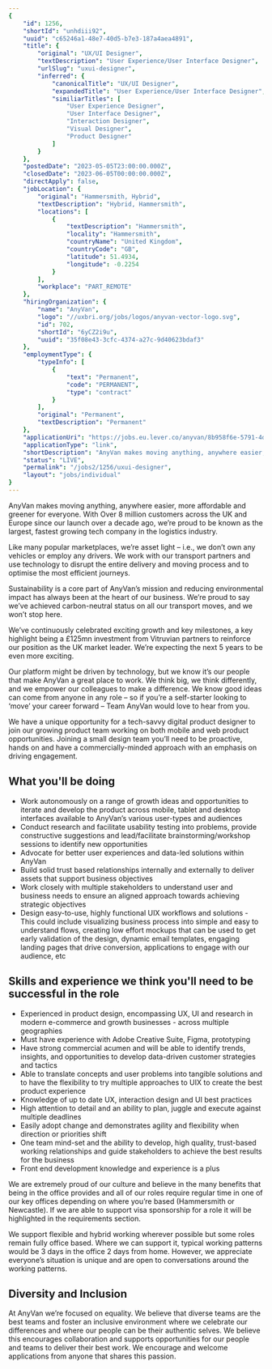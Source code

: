 ```yaml
---
{
	"id": 1256,
	"shortId": "unhdiii92",
	"uuid": "c65246a1-48e7-40d5-b7e3-187a4aea4891",
	"title": {
		"original": "UX/UI Designer",
		"textDescription": "User Experience/User Interface Designer",
		"urlSlug": "uxui-designer",
		"inferred": {
			"canonicalTitle": "UX/UI Designer",
			"expandedTitle": "User Experience/User Interface Designer",
			"similiarTitles": [
				"User Experience Designer",
				"User Interface Designer",
				"Interaction Designer",
				"Visual Designer",
				"Product Designer"
			]
		}
	},
	"postedDate": "2023-05-05T23:00:00.000Z",
	"closedDate": "2023-06-05T00:00:00.000Z",
	"directApply": false,
	"jobLocation": {
		"original": "Hammersmith, Hybrid",
		"textDescription": "Hybrid, Hammersmith",
		"locations": [
			{
				"textDescription": "Hammersmith",
				"locality": "Hammersmith",
				"countryName": "United Kingdom",
				"countryCode": "GB",
				"latitude": 51.4934,
				"longitude": -0.2254
			}
		],
		"workplace": "PART_REMOTE"
	},
	"hiringOrganization": {
		"name": "AnyVan",
		"logo": "//uxbri.org/jobs/logos/anyvan-vector-logo.svg",
		"id": 702,
		"shortId": "6yCZ2i9u",
		"uuid": "35f08e43-3cfc-4374-a27c-9d40623bdaf3"
	},
	"employmentType": {
		"typeInfo": [
			{
				"text": "Permanent",
				"code": "PERMANENT",
				"type": "contract"
			}
		],
		"original": "Permanent",
		"textDescription": "Permanent"
	},
	"applicationUri": "https://jobs.eu.lever.co/anyvan/8b958f6e-5791-4dde-8d89-9ca0d58333b0/apply",
	"applicationType": "link",
	"shortDescription": "AnyVan makes moving anything, anywhere easier, more affordable and greener for everyone. With Over 8 million customers across the UK and Europe since our launch over a decade ago, we’re’ proud to be",
	"status": "LIVE",
	"permalink": "/jobs2/1256/uxui-designer",
	"layout": "jobs/individual"
}
---
```

<p>AnyVan makes moving anything, anywhere easier, more affordable and greener for everyone.  With Over 8 million customers across the UK and Europe since our launch over a decade ago, we’re proud to be known as the largest, fastest growing tech company in the logistics industry.</p>
<p>Like many popular marketplaces, we’re asset light – i.e., we don’t own any vehicles or employ any drivers.  We work with our transport partners and use technology to disrupt the entire delivery and moving process and to optimise the most efficient journeys.</p>
<p>Sustainability is a core part of AnyVan’s mission and reducing environmental impact has always been at the heart of our business. We’re proud to say we’ve achieved carbon-neutral status on all our transport moves, and we won’t stop here.</p>
<p>We’ve continuously celebrated exciting growth and key milestones, a key highlight being a £125mn investment from Vitruvian partners to reinforce our position as the UK market leader.   We’re expecting the next 5 years to be even more exciting.</p>
<p>Our platform might be driven by technology, but we know it’s our people that make AnyVan a great place to work.  We think big, we think differently, and we empower our colleagues to make a difference. We know good ideas can come from anyone in any role – so if you’re a self-starter looking to ‘move’ your career forward – Team AnyVan would love to hear from you.</p>
<p>We have a unique opportunity for a tech-savvy digital product designer to join our growing product team working on both mobile and web product opportunities.  Joining a small design team you’ll need to be proactive, hands on and have a commercially-minded approach with an emphasis on driving engagement.</p>
<h2 id="what-youll-be-doing">What you'll be doing</h2>
<ul>
<li>Work autonomously on a range of growth ideas and opportunities to iterate and develop the product across mobile, tablet and desktop interfaces available to AnyVan’s various user-types and audiences</li>
<li>Conduct research and facilitate usability testing into problems, provide constructive suggestions and lead/facilitate brainstorming/workshop sessions to identify new opportunities</li>
<li>Advocate for better user experiences and data-led solutions within AnyVan</li>
<li>Build solid trust based relationships internally and externally to deliver assets that support business objectives </li>
<li>Work closely with multiple stakeholders to understand user and business needs to ensure an aligned approach towards achieving strategic objectives</li>
<li>Design easy-to-use, highly functional UIX workflows and solutions - This could include visualizing business process into simple and easy to understand flows, creating low effort mockups that can be used to get early validation of the design,  dynamic email templates, engaging landing pages that drive conversion,  applications to engage with our audience, etc</li>
</ul>
<h2 id="skills-and-experience-we-think-youll-need-to-be-successful-in-the-role">Skills and experience we think you'll need to be successful in the role</h2>
<ul>
<li>Experienced in product design, encompassing UX, UI and research in modern e-commerce and growth businesses - across multiple geographies</li>
<li>Must have experience with Adobe Creative Suite, Figma, prototyping</li>
<li>Have strong commercial acumen and will be able to identify trends, insights, and opportunities to develop data-driven customer strategies and tactics</li>
<li>Able to translate concepts and user problems into tangible solutions and to have the flexibility to try multiple approaches to UIX to create the best product experience </li>
<li>Knowledge of up to date UX, interaction design and UI best practices</li>
<li>High attention to detail and an ability to plan, juggle and execute against multiple deadlines</li>
<li>Easily adopt change and demonstrates agility and flexibility when direction or priorities shift</li>
<li>One team mind-set  and the ability to develop, high quality, trust-based working relationships and guide stakeholders to achieve the best results for the business </li>
<li>Front end development knowledge and experience is a plus</li>
</ul>
<p>We are extremely proud of our culture and believe in the many benefits that being in the office provides and  all of our roles require regular time in one of our key offices depending on where you’re based (Hammersmith or Newcastle).  If we are able to support visa sponsorship for a role it will be highlighted in the requirements section.</p>
<p>We support flexible and hybrid working wherever possible but some roles remain fully office based.  Where we can support it,  typical working patterns would be 3 days in the office 2 days from home.  However, we appreciate everyone’s situation is unique and are open to conversations around the working patterns.  </p>
<h2 id="diversity-and-inclusion">Diversity and Inclusion</h2>
<p>At AnyVan we’re focused on equality.  We believe that diverse teams are the best teams and foster an inclusive environment where we celebrate our differences and where our people can be their authentic selves.  We believe this encourages collaboration and supports opportunities for our people and teams to deliver their best work.  We encourage and welcome applications from anyone that shares this passion.</p>

